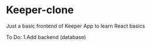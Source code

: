 # Keeper-clone
Just a basic frontend of Keeper App to learn React basics

To Do:
1.Add backend (database)
